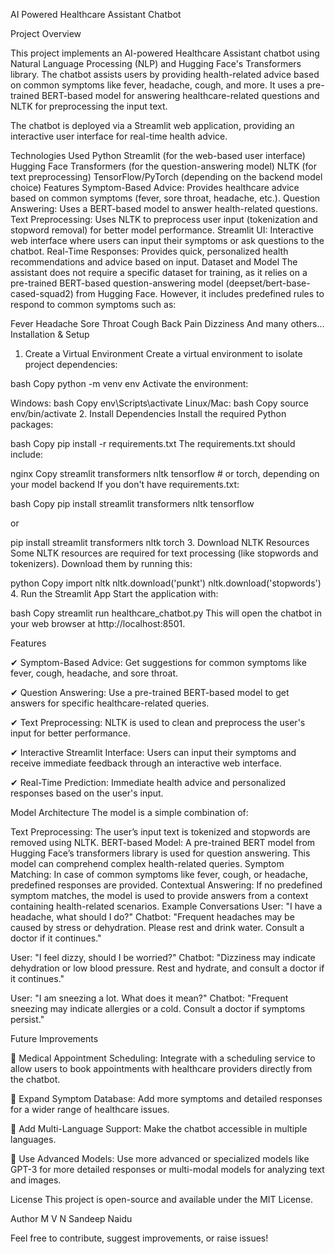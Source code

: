 AI Powered Healthcare Assistant Chatbot

Project Overview

This project implements an AI-powered Healthcare Assistant chatbot using Natural Language Processing (NLP) and Hugging Face's Transformers library. The chatbot assists users by providing health-related advice based on common symptoms like fever, headache, cough, and more. It uses a pre-trained BERT-based model for answering healthcare-related questions and NLTK for preprocessing the input text.

The chatbot is deployed via a Streamlit web application, providing an interactive user interface for real-time health advice.

Technologies Used
Python
Streamlit (for the web-based user interface)
Hugging Face Transformers (for the question-answering model)
NLTK (for text preprocessing)
TensorFlow/PyTorch (depending on the backend model choice)
Features
Symptom-Based Advice: Provides healthcare advice based on common symptoms (fever, sore throat, headache, etc.).
Question Answering: Uses a BERT-based model to answer health-related questions.
Text Preprocessing: Uses NLTK to preprocess user input (tokenization and stopword removal) for better model performance.
Streamlit UI: Interactive web interface where users can input their symptoms or ask questions to the chatbot.
Real-Time Responses: Provides quick, personalized health recommendations and advice based on input.
Dataset and Model
The assistant does not require a specific dataset for training, as it relies on a pre-trained BERT-based question-answering model (deepset/bert-base-cased-squad2) from Hugging Face. However, it includes predefined rules to respond to common symptoms such as:

Fever
Headache
Sore Throat
Cough
Back Pain
Dizziness
And many others…
Installation & Setup
1. Create a Virtual Environment
Create a virtual environment to isolate project dependencies:

bash
Copy
python -m venv env
Activate the environment:

Windows:
bash
Copy
env\Scripts\activate
Linux/Mac:
bash
Copy
source env/bin/activate
2. Install Dependencies
Install the required Python packages:

bash
Copy
pip install -r requirements.txt
The requirements.txt should include:

nginx
Copy
streamlit
transformers
nltk
tensorflow  # or torch, depending on your model backend
If you don't have requirements.txt:

bash
Copy
pip install streamlit transformers nltk tensorflow

or

pip install streamlit transformers nltk torch
3. Download NLTK Resources
Some NLTK resources are required for text processing (like stopwords and tokenizers). Download them by running this:

python
Copy
import nltk
nltk.download('punkt')
nltk.download('stopwords')
4. Run the Streamlit App
Start the application with:

bash
Copy
streamlit run healthcare_chatbot.py
This will open the chatbot in your web browser at http://localhost:8501.

Features

✔ Symptom-Based Advice: Get suggestions for common symptoms like fever, cough, headache, and sore throat.

✔ Question Answering: Use a pre-trained BERT-based model to get answers for specific healthcare-related queries.

✔ Text Preprocessing: NLTK is used to clean and preprocess the user's input for better performance.

✔ Interactive Streamlit Interface: Users can input their symptoms and receive immediate feedback through an interactive web interface.

✔ Real-Time Prediction: Immediate health advice and personalized responses based on the user's input.

Model Architecture
The model is a simple combination of:

Text Preprocessing: The user’s input text is tokenized and stopwords are removed using NLTK.
BERT-based Model: A pre-trained BERT model from Hugging Face’s transformers library is used for question answering. This model can comprehend complex health-related queries.
Symptom Matching: In case of common symptoms like fever, cough, or headache, predefined responses are provided.
Contextual Answering: If no predefined symptom matches, the model is used to provide answers from a context containing health-related scenarios.
Example Conversations
User: "I have a headache, what should I do?" Chatbot: "Frequent headaches may be caused by stress or dehydration. Please rest and drink water. Consult a doctor if it continues."

User: "I feel dizzy, should I be worried?" Chatbot: "Dizziness may indicate dehydration or low blood pressure. Rest and hydrate, and consult a doctor if it continues."

User: "I am sneezing a lot. What does it mean?" Chatbot: "Frequent sneezing may indicate allergies or a cold. Consult a doctor if symptoms persist."

Future Improvements

🔹 Medical Appointment Scheduling: Integrate with a scheduling service to allow users to book appointments with healthcare providers directly from the chatbot.

🔹 Expand Symptom Database: Add more symptoms and detailed responses for a wider range of healthcare issues.

🔹 Add Multi-Language Support: Make the chatbot accessible in multiple languages.

🔹 Use Advanced Models: Use more advanced or specialized models like GPT-3 for more detailed responses or multi-modal models for analyzing text and images.

License
This project is open-source and available under the MIT License.

Author
M V N Sandeep Naidu

Feel free to contribute, suggest improvements, or raise issues!
